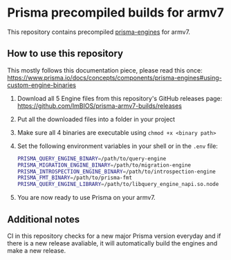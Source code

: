 # Prisma precompiled builds for armv7

This repository contains precompiled [prisma-engines](https://github.com/prisma/prisma-engines) for armv7.

## How to use this repository

This mostly follows this documentation piece, please read this once: <https://www.prisma.io/docs/concepts/components/prisma-engines#using-custom-engine-binaries>

1. Download all 5 Engine files from this repository's GitHub releases page: <https://github.com/ImBIOS/prisma-armv7-builds/releases>
2. Put all the downloaded files into a folder in your project
3. Make sure all 4 binaries are executable using `chmod +x <binary path>`
4. Set the following environment variables in your shell or in the `.env` file:

    ```sh
    PRISMA_QUERY_ENGINE_BINARY=/path/to/query-engine
    PRISMA_MIGRATION_ENGINE_BINARY=/path/to/migration-engine
    PRISMA_INTROSPECTION_ENGINE_BINARY=/path/to/introspection-engine
    PRISMA_FMT_BINARY=/path/to/prisma-fmt
    PRISMA_QUERY_ENGINE_LIBRARY=/path/to/libquery_engine_napi.so.node
    ```

5. You are now ready to use Prisma on your armv7.

## Additional notes

CI in this repository checks for a new major Prisma version everyday and if there is a new release avaliable, it will automatically build the engines and make a new release.
